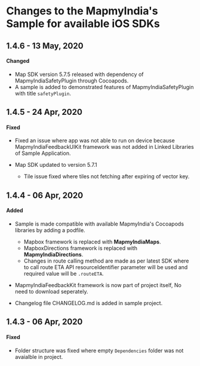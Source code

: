# Changes to the MapmyIndia's Sample for available iOS SDKs

## 1.4.6 - 13 May, 2020

#### Changed

- Map SDK version 5.7.5 released with dependency of MapmyIndiaSafetyPlugin through Cocoapods.
- A sample is added to demonstrated features of MapmyIndiaSafetyPlugin with title `safetyPlugin`.


## 1.4.5 - 24 Apr, 2020

#### Fixed

- Fixed an issue where app was not able to run on device because MapmyIndiaFeedbackUIKit framework was not added in Linked Libraries of Sample Application.

- Map SDK updated to version 5.7.1
    - Tile issue fixed where tiles not fetching after expiring of vector key.

## 1.4.4 - 06 Apr, 2020

#### Added

- Sample is made compatible with available MapmyIndia's Cocoapods libraries by adding a podfile.
    - Mapbox framework is replaced with **MapmyIndiaMaps**.
    - MapboxDirections framework is replaced with **MapmyIndiaDirections**.
    - Changes in route calling method are made as per latest SDK where to call route ETA API resourceIdentifier parameter will be used and required value will be `.routeETA`.    

- MapmyIndiaFeedbackKit framework is now part of project itself, No need to download seperately.

- Changelog file CHANGELOG.md is added in sample project.

## 1.4.3 - 06 Apr, 2020

#### Fixed

- Folder structure was fixed where empty `Dependencies` folder was not avaialble in project.